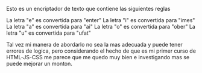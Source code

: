 Esto es un encriptador de texto que contiene las siguientes reglas

La letra "e" es convertida para "enter"
La letra "i" es convertida para "imes"
La letra "a" es convertida para "ai"
La letra "o" es convertida para "ober"
La letra "u" es convertida para "ufat"


Tal vez mi manera de abordarlo no sea la mas adecuada y puede tener errores de logica, pero considerando el hecho de que es mi primer curso de HTML-JS-CSS
me parece que me quedo muy bien e investigando mas se puede mejorar un monton.
